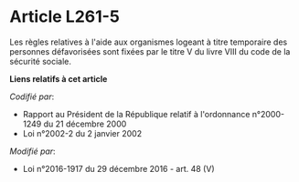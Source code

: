 # Article L261-5

Les règles relatives à l'aide aux organismes logeant à titre temporaire  des personnes défavorisées sont fixées par le titre
V du livre VIII du  code de la sécurité sociale.

**Liens relatifs à cet article**

_Codifié par_:

  - Rapport au Président de la République relatif à l'ordonnance n°2000-1249 du 21 décembre 2000
  - Loi n°2002-2 du 2 janvier 2002

_Modifié par_:

  - Loi n°2016-1917 du 29 décembre 2016 - art. 48 (V)
